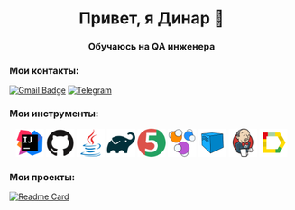 <h1 align="center"> Привет, я Динар 👋</h1>
<h3 align="center"> Обучаюсь на QA инженера </h3>

### Мои контакты:
[![Gmail Badge](https://img.shields.io/badge/-gmail-c14438?style=flat&logo=Gmail&logoColor=white&link=mailto:19yakudza99@gmail.com)](mailto:19yakudza99@gmail.com)
[![Telegram](https://img.shields.io/badge/-telegram-red?color=blue&logo=telegram&logoColor=white)](https://t.me/ducking_duck)

### Мои инструменты:

<div align="center">
<a href="https://www.jetbrains.com/idea/"><img alt="InteliJ IDEA" height="50" src="media/intellij-original.svg" width="50"/></a>
<a href="https://github.com/"><img alt="GitHub" height="50" src="media/github-original.svg" width="50"/></a>  
<a href="https://www.java.com/"><img alt="Java" height="50" src="media/java-original.svg" width="50"/></a>
<a href="https://gradle.org/"><img alt="Gradle" height="50" src="media/gradle-original.svg" width="50"/></a>  
<a href="https://junit.org/junit5/"><img alt="JUnit 5" height="50" src="media/junit-original.svg" width="50"/></a>
<a href="https://selenide.org/"><img alt="Selenide" height="50" src="media/selenide.svg" width="50"/></a>
<a href="https://aerokube.com/selenoid/"><img alt="Selenoid" height="50" src="media/Selenoid.svg" width="50"/></a>
<a href="https://www.jenkins.io/"><img alt="Jenkins" height="50" src="media/jenkins-original.svg" width="50"/></a>
<a href="https://github.com/allure-framework/"><img alt="Allure Report" height="50" src="media/Allure_Report.svg" width="50"/></a>
</div>

### Мои проекты:
[![Readme Card](https://github-readme-stats.vercel.app/api/pin/?username=Dinar99-web&repo=ImdbTests&theme=shadow_red)](https://github.com/Dinar99-web/ImdbTests)

